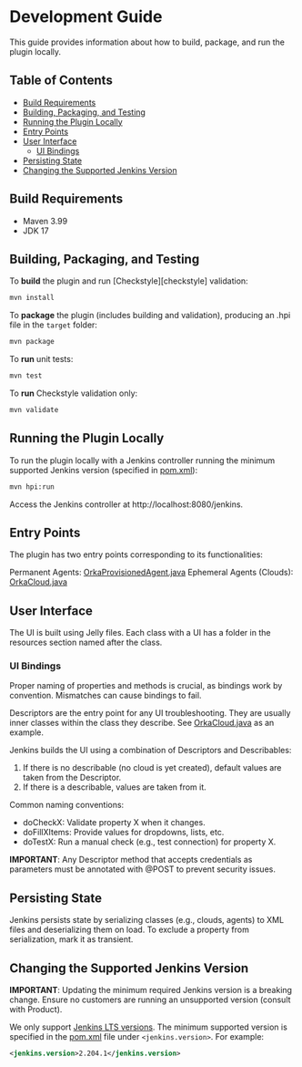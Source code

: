 # Development Guide

This guide provides information about how to build, package, and run the plugin locally.

## Table of Contents

- [Build Requirements](#build-requirements)
- [Building, Packaging, and Testing](#building-packaging-and-testing)
- [Running the Plugin Locally](#running-the-plugin-locally)
- [Entry Points](#entry-points)
- [User Interface](#user-interface)
  - [UI Bindings](#ui-bindings)
- [Persisting State](#persisting-state)
- [Changing the Supported Jenkins Version](#changing-the-supported-jenkins-version)

## Build Requirements

- Maven 3.99
- JDK 17

## Building, Packaging, and Testing

To **build** the plugin and run [Checkstyle][checkstyle] validation:

```bash
mvn install
```

To **package** the plugin (includes building and validation), producing an .hpi file in the `target` folder:

```bash
mvn package
```

To **run** unit tests:

```bash
mvn test
```

To **run** Checkstyle validation only:

```bash
mvn validate
```

## Running the Plugin Locally

To run the plugin locally with a Jenkins controller running the minimum supported Jenkins version (specified in [pom.xml](../pom.xml)):

```bash
mvn hpi:run
```

Access the Jenkins controller at http://localhost:8080/jenkins.

## Entry Points

The plugin has two entry points corresponding to its functionalities:

Permanent Agents: [OrkaProvisionedAgent.java](../src/main/java/io/jenkins/plugins/orka/OrkaProvisionedAgent.java)
Ephemeral Agents (Clouds): [OrkaCloud.java](../src/main/java/io/jenkins/plugins/orka/OrkaCloud.java)

## User Interface

The UI is built using Jelly files. Each class with a UI has a folder in the resources section named after the class.

### UI Bindings

Proper naming of properties and methods is crucial, as bindings work by convention. Mismatches can cause bindings to fail.

Descriptors are the entry point for any UI troubleshooting. They are usually inner classes within the class they describe. See [OrkaCloud.java](../src/main/java/io/jenkins/plugins/orka/OrkaCloud.java) as an example.

Jenkins builds the UI using a combination of Descriptors and Describables:

1. If there is no describable (no cloud is yet created), default values are taken from the Descriptor.
1. If there is a describable, values are taken from it.

Common naming conventions:

- doCheckX: Validate property X when it changes.
- doFillXItems: Provide values for dropdowns, lists, etc.
- doTestX: Run a manual check (e.g., test connection) for property X.

**IMPORTANT**: Any Descriptor method that accepts credentials as parameters must be annotated with @POST to prevent security issues.

## Persisting State

Jenkins persists state by serializing classes (e.g., clouds, agents) to XML files and deserializing them on load. To exclude a property from serialization, mark it as transient.

## Changing the Supported Jenkins Version

**IMPORTANT**: Updating the minimum required Jenkins version is a breaking change. Ensure no customers are running an unsupported version (consult with Product).

We only support [Jenkins LTS versions][lts]. The minimum supported version is specified in the [pom.xml](pom.xml) file under `<jenkins.version>`. For example:

```xml
<jenkins.version>2.204.1</jenkins.version>
```

[lts]: https://www.jenkins.io/changelog-stable/
